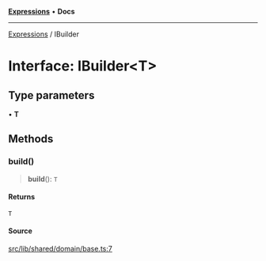 [**Expressions**](../README.md) • **Docs**

***

[Expressions](../README.md) / IBuilder

# Interface: IBuilder\<T\>

## Type parameters

• **T**

## Methods

### build()

> **build**(): `T`

#### Returns

`T`

#### Source

[src/lib/shared/domain/base.ts:7](https://github.com/data7expressions/3xpr/blob/7acee0c2886cdd6f6b6d4a83a1fd843738c9d027/src/lib/shared/domain/base.ts#L7)
